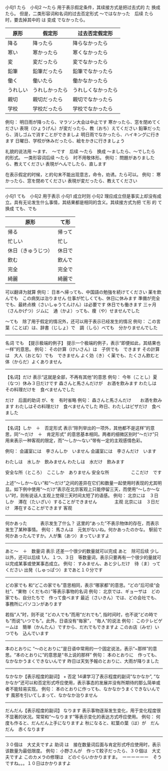 小句1 たら　小句2
～たら 用于表示假定条件，其续接方式是把过去式的 た 换成　たら。
但是，二类形容词和名词的过去否定形式 ～ではなかった　后续 たら 时，要去掉其中的 は 变成 でなかったら。

|原形|假定形|过去否定假定形|
|-|-|-|
|降る|降ったら|降らなかったら|
|寒い|寒かったら|寒くなかったら|　　　
|変|変だったら|変でなかったら|　
|鉛筆|鉛筆だったら|鉛筆でなかったら|　　　
|働く|働いたら|働かなかったら|
|うれしい|うれしかったら|うれしくなかったら|　　　
|親切|親切だったら|親切でなかったら|
|学校|学校だったら|学校でなかったら|

例句：
明日雨が降ったら、マラソン大会は中止です
寒かったら、窓を閉めてください
表現（ひょうげん）が変だったら、教（おち）えてください
鉛筆だったら、消しゴムで消すことができましよ
明日雨でなかったら、ハイキングに行きます
日曜日、学校が休みだったら、絵をかきに行きましょう

礼貌的说法用 ～ます、　～です　后续 ～たら　换成 ～ましたら、～でしたら　的形式。 一类形容词后续 ～たら　时不用敬体形。
例句：
問題がありましたら、教えてください
表現がへんでしたら、直します

在表示假定的时候，と的句末不能出现意志，命令，劝诱。たら可以。
例句：
寒かったら、窓を閉めてください
表現が変だったら、教えてください

------
小句1 ても　小句2
用于表示 小句1 成立时则 小句2 理应成立但是事实上却没有成立。具有无论发生什么事情，其结果都是相同的含义。其续接方式为把 て形 的 て 换成 ても、でも

|原形|て形|
|-|-|
|帰る|帰って|
|忙しい|忙し|
|休日（きゅうじつ）|休日で|
|飲む|飲んで|
|完全|完全で|
|綺麗|綺麗で|

可以翻译为就算
例句：
日本へ帰っても、中国語の勉強を続けてください
薬を飲んでも　この病気は治りません
仕事が忙しくても、休日に休みます
準備が完全でも、最終点検（さいしゅうてんけん）は必要です
休日でも働きます
三ヶ月（さんかげつ）ジムに　通（かよ）っても、痩（や）せませんでした

～ても　除了用于假定的情况外，还可以用于表示已经发生的情况
例句：
この言葉（ことば）は、辞書（じしょ）で　調（しら）べても　分かりませんでした

------
名词 でも　【提示极端的例子】
提示一个极端的例子，表示“即便如此，其结果也一样”的意思。
例句：
その計算（けいさん）は　子供でも　できます
その計算は　大人（おとな）でも　できません
よく効（き）く薬でも、たくさん飲むと　体（からだ）よくありません

------
【名词】だけ
表示“这就是全部，不再有其他”的意思
例句：
今年（ことし）夏（なつ）休み３日だけです
森さんと馬さんだけが　お酒を飲みます
わたしは　その料理だけを　食べませんでした

だけ　后面的助词 が、を　有时省略
例句：
森さんと馬さんだけ　　お酒を飲みます
わたしはその料理だけ　食べませんでした
昨日、わたしはピザだけ　食べました

------
【名词】しか　＋　否定形式
表示“除列举出的一项外，其他都不是这样”的意思，同“～だけ　＋　肯定形式” 的意思基本相同。两者的细微区别时“～だけ”只用来表示一种客观的限定，而“～しか～ない”带有一定的主观感情色彩。

例句：
会議室には　李さんしか　いません
会議室には　李さんだけ　います

わたしは　水しか　飲みません
わたしは　水だけ　飲みます

安全な所（ところ）　ここしか　ありません
安全な所　　　　　ここだけ　です

上述“～しか～ない”和“～だけ”之间的差异在它们和数量一起使用时表现的尤其明显。如下例中使用“～だけ”表示在北京客观上只能停留三天，而使用“～しか～ない”时，则有说话人主观上觉得三天时间太短了的语感。
例句：
北京には　３日しか　滞在（たいざい）することができません　　　　主观
北京には　３日だけ　滞在することができます                    客观

------
何かあった　　　表示发生了什么？
这里的“あった”不表示物体的存在，而表示发生了某种事情。
例句：
馬さんは　元気がないね。何かあったのかな。
駅前で何かあったんですか。人が集（あつ）まっていますよ

------
あと～　＋　数量词   表示 还差一个很少的数量就可以完成
あと　除可后续 少し 以外，还可以后续 1人、１つ、３日　等数量词，表示只要再有一个很少的量就可以完成某事或使某事态成立。
例句：
すみません、あと少しだけ　待（ま）ってください
出発（しゅっぱつ）まであと１０分です

------
どの家でも
和“どこの家でも”意思相同，表示“哪家都”的意思。“どの”后可续“会社”、“果物（くだもの）”等表示事物的名词
例句：
北京では、ギョーザは　どの家でも、自分たちで　作って食べます
最近（さいきん）では、どの会社でも、事務所にパソコンがあります

若指“人”时，则不说 “どの人でも”而用“だれでも”, 指时间时，也不说“どの時でも”而说“いつでも”。此外，日语没有“毎家”， “毎人”的说法
例句：
このテレビゲームは　簡単（かんたん）ですから、だれでもできますよ
このお店（みせ）いつでも　込んでいます

------
本のとおりに
“～のとおりに”是日语中常用的一个固定说法，表示“~那样”的意思。“本のとおりに”的意思是“书上说的那样”
例句：
本のとおりに　作っても、なかなかうまくできないんです
昨日は天気予報のとおりに、大雨が降りました

------
なかなか【表示程度的副词】 + 否定
14课学习了表示程度的副词“なかなか”, “なかなか”还可以和否定形式呼应使用，表示事态的发展并没有所期待的那么简单或者不能轻易实现。
例句：
本のとおりに作っても、なかなかうまくできないんです
風邪を引いてしまって、なかなか治りません

------
だんだん【表示程度的副词】 なります
表示事物逐渐发生变化，用于变化程度很不显著的状况。常常和“～なります”等表示变化的表达方式呼应使用。
例句：
何度も作ると、だんだん上手になりますよ
秋になると、紅葉の葉（は）が　だんだん　赤くなります

------
３０個は　大丈夫ですよ
助词 は　接在数量词后面与肯定形式呼应使用时，表示该数量为最低限度。
例句：
小野さんが　作って餃子だったら、３０個は　大丈夫ですよ
このカメラの修理は　どのぐらいかかりますま。　ーーーーーー　そうですね。。。１０日はかかりますよ